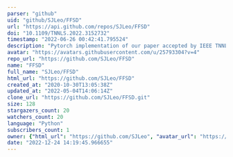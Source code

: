 ```yaml
---
parser: "github"
uid: "github/SJLeo/FFSD"
url: "https://api.github.com/repos/SJLeo/FFSD"
doi: "10.1109/TNNLS.2022.3152732"
timestamp: "2022-06-26 00:42:41.795524"
description: "Pytorch implementation of our paper accepted by IEEE TNNLS, 2022 -- Distilling a Powerful Student Model via Online Knowledge Distillation"
avatar: "https://avatars.githubusercontent.com/u/25793304?v=4"
repo_url: "https://github.com/SJLeo/FFSD"
name: "FFSD"
full_name: "SJLeo/FFSD"
html_url: "https://github.com/SJLeo/FFSD"
created_at: "2020-10-30T13:05:38Z"
updated_at: "2022-05-04T14:06:14Z"
clone_url: "https://github.com/SJLeo/FFSD.git"
size: 128
stargazers_count: 20
watchers_count: 20
language: "Python"
subscribers_count: 1
owner: {"html_url": "https://github.com/SJLeo", "avatar_url": "https://avatars.githubusercontent.com/u/25793304?v=4", "login": "SJLeo", "type": "User"}
date: "2022-12-24 14:19:45.966655"
---
```

